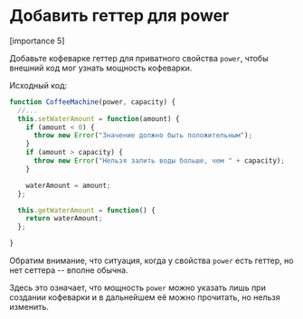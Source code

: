 # Добавить геттер для power

[importance 5]

Добавьте кофеварке геттер для приватного свойства `power`, чтобы внешний код мог узнать мощность кофеварки. 

Исходный код:

```js
function CoffeeMachine(power, capacity) {
  //...
  this.setWaterAmount = function(amount) {
    if (amount < 0) {
      throw new Error("Значение должно быть положительным");
    }
    if (amount > capacity) {
      throw new Error("Нельзя залить воды больше, чем " + capacity);
    }

    waterAmount = amount;
  };

  this.getWaterAmount = function() {
    return waterAmount;
  };

}
```

Обратим внимание, что ситуация, когда у свойства `power` есть геттер, но нет сеттера -- вполне обычна. 

Здесь это означает, что мощность `power` можно указать лишь при создании кофеварки и в дальнейшем её можно прочитать, но нельзя изменить.